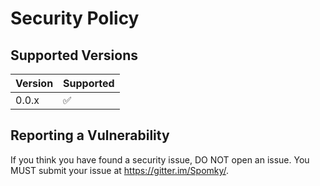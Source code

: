 # Security Policy

## Supported Versions

| Version | Supported          |
| ------- | ------------------ |
| 0.0.x   | :white_check_mark: |

## Reporting a Vulnerability

If you think you have found a security issue, DO NOT open an issue. You MUST submit your issue at https://gitter.im/Spomky/.
